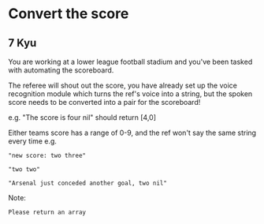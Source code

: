 # Convert the score
## 7 Kyu

You are working at a lower league football stadium and you've been tasked with automating the scoreboard.

The referee will shout out the score, you have already set up the voice recognition module which turns the ref's voice into a string, but the spoken score needs to be converted into a pair for the scoreboard!

e.g. "The score is four nil" should return [4,0]

Either teams score has a range of 0-9, and the ref won't say the same string every time e.g.
```
"new score: two three"
  
"two two"
  
"Arsenal just conceded another goal, two nil"
```
Note:
```
Please return an array
```